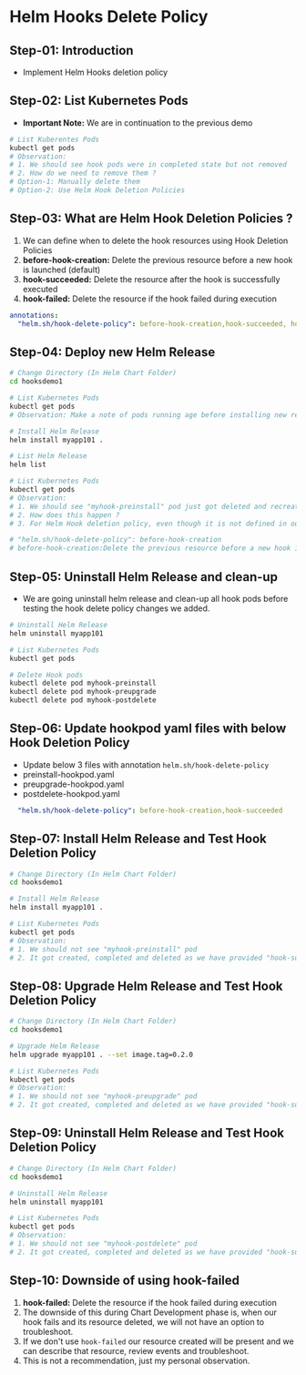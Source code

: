 # Helm Hooks Delete Policy

## Step-01: Introduction

- Implement Helm Hooks deletion policy

## Step-02: List Kubernetes Pods

- **Important Note:** We are in continuation to the previous demo

```sh
# List Kuberentes Pods
kubectl get pods
# Observation:
# 1. We should see hook pods were in completed state but not removed
# 2. How do we need to remove them ?
# Option-1: Manually delete them
# Option-2: Use Helm Hook Deletion Policies
```

## Step-03: What are Helm Hook Deletion Policies ?

1. We can define when to delete the hook resources using Hook Deletion Policies
2. **before-hook-creation:** Delete the previous resource before a new hook is launched (default)
3. **hook-succeeded:** Delete the resource after the hook is successfully executed
4. **hook-failed:** Delete the resource if the hook failed during execution

```yaml
annotations:
  "helm.sh/hook-delete-policy": before-hook-creation,hook-succeeded, hook-failed
```

## Step-04: Deploy new Helm Release

```sh
# Change Directory (In Helm Chart Folder)
cd hooksdemo1

# List Kubernetes Pods
kubectl get pods
# Observation: Make a note of pods running age before installing new release

# Install Helm Release
helm install myapp101 .

# List Helm Release
helm list

# List Kubernetes Pods
kubectl get pods
# Observation:
# 1. We should see "myhook-preinstall" pod just got deleted and recreated
# 2. How does this happen ?
# 3. For Helm Hook deletion policy, even though it is not defined in our hookpod yaml files, "before-hook-creation" is a default value which got triggered. So the old hook pod is deleted and new one created during "helm install"

# "helm.sh/hook-delete-policy": before-hook-creation
# before-hook-creation:Delete the previous resource before a new hook is launched (default)
```

## Step-05: Uninstall Helm Release and clean-up

- We are going uninstall helm release and clean-up all hook pods before testing the hook delete policy changes we added.

```sh
# Uninstall Helm Release
helm uninstall myapp101

# List Kubernetes Pods
kubectl get pods

# Delete Hook pods
kubectl delete pod myhook-preinstall
kubectl delete pod myhook-preupgrade
kubectl delete pod myhook-postdelete
```

## Step-06: Update hookpod yaml files with below Hook Deletion Policy

- Update below 3 files with annotation `helm.sh/hook-delete-policy`
- preinstall-hookpod.yaml
- preupgrade-hookpod.yaml
- postdelete-hookpod.yaml

```yaml
  "helm.sh/hook-delete-policy": before-hook-creation,hook-succeeded
```

## Step-07: Install Helm Release and Test Hook Deletion Policy

```sh
# Change Directory (In Helm Chart Folder)
cd hooksdemo1

# Install Helm Release
helm install myapp101 .

# List Kubernetes Pods
kubectl get pods
# Observation:
# 1. We should not see "myhook-preinstall" pod
# 2. It got created, completed and deleted as we have provided "hook-succeeded" in "helm.sh/hook-delete-policy"
```

## Step-08: Upgrade Helm Release and Test Hook Deletion Policy

```sh
# Change Directory (In Helm Chart Folder)
cd hooksdemo1

# Upgrade Helm Release
helm upgrade myapp101 . --set image.tag=0.2.0

# List Kubernetes Pods
kubectl get pods
# Observation:
# 1. We should not see "myhook-preupgrade" pod
# 2. It got created, completed and deleted as we have provided "hook-succeeded" in "helm.sh/hook-delete-policy"
```

## Step-09: Uninstall Helm Release and Test Hook Deletion Policy

```sh
# Change Directory (In Helm Chart Folder)
cd hooksdemo1

# Uninstall Helm Release
helm uninstall myapp101

# List Kubernetes Pods
kubectl get pods
# Observation:
# 1. We should not see "myhook-postdelete" pod
# 2. It got created, completed and deleted as we have provided "hook-succeeded" in "helm.sh/hook-delete-policy"
```

## Step-10: Downside of using hook-failed

1. **hook-failed:** Delete the resource if the hook failed during execution
2. The downside of this during Chart Development phase is, when our hook fails and its resource deleted, we will not have an option to troubleshoot.
3. If we don't use `hook-failed` our resource created will be present and we can describe that resource, review events and troubleshoot.
4. This is not a recommendation, just my personal observation.
